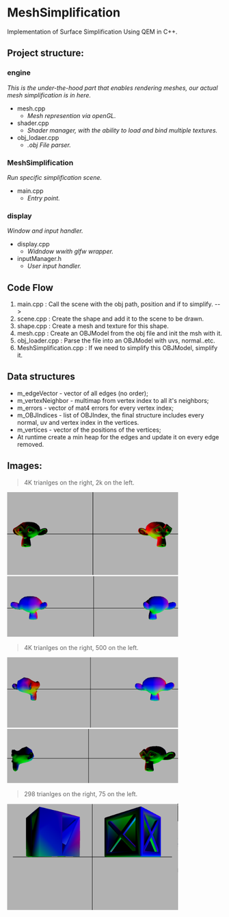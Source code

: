 # MeshSimplification
Implementation of Surface Simplification Using QEM in C++.

## Project structure:

### engine
*This is the under-the-hood part that enables rendering meshes, our actual mesh  simplification is in here.*
- mesh.cpp
  - *Mesh represention via openGL.*
- shader.cpp
  - *Shader manager, with the ability to load and bind multiple textures.*
- obj_lodaer.cpp
  - *.obj File parser.*

### MeshSimplification
*Run specific simplification scene.*
- main.cpp
  - *Entry point.*
 
 ### display
*Window and input handler.*
- display.cpp
  - *Widndow wwith glfw wrapper.*
- inputManager.h
  - *User input handler.*
  
##  Code Flow
1.  main.cpp : Call the scene with the obj path, position and if to simplify. -->
2.  scene.cpp : Create the shape and add it to the scene to be drawn.
3.  shape.cpp : Create a mesh and texture for this shape.
4.  mesh.cpp : Create an OBJModel from the obj file and init the msh with it.
5.  obj_loader.cpp : Parse the file into an OBJModel with uvs, normal..etc.
6.  MeshSimplification.cpp : If we need to simplify this OBJModel, simplify it.

## Data structures
- m_edgeVector - vector of all edges (no order);
-	m_vertexNeighbor - multimap from vertex index to all it's neighbors;
- m_errors - vector of mat4 errors for every vertex index;
-	m_OBJIndices - list of OBJIndex, the final structure includes every normal, uv and vertex index in the vertices.
- m_vertices - vector of the positions of the vertices;
- At runtime create a min heap for the edges and update it on every edge removed.

##  Images:
> 4K trianlges on the right, 2k on the left.
<img  src="Images/meshSimplification_2000_4.png" width="400" >
<img  src="Images/meshSimplification_2000_5.png" width="400" >

> 4K trianlges on the right, 500 on the left.
<img  src="Images/meshSimplification_500_6.png" width="400" >
<img  src="Images/meshSimplification_500_7.png" width="400" >

> 298 trianlges on the right, 75 on the left.
<img  src="Images/meshSimplification_75_1.png" width="400" >

